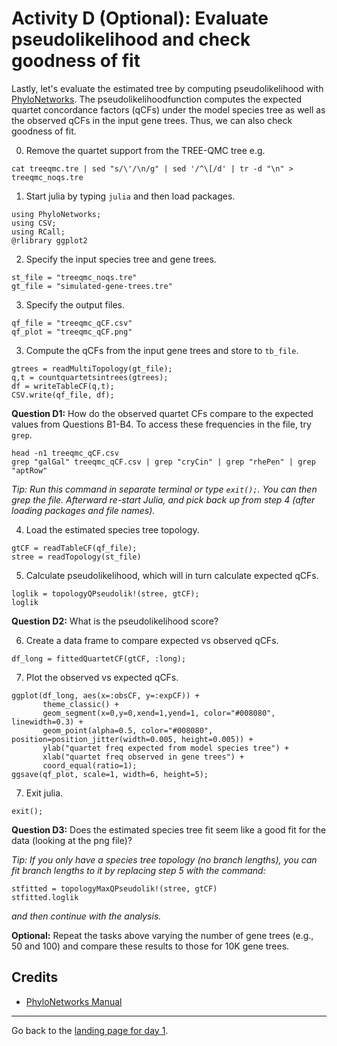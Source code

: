 Activity D (Optional): Evaluate pseudolikelihood and check goodness of fit
===

Lastly, let's evaluate the estimated tree by computing pseudolikelihood with [PhyloNetworks](https://crsl4.github.io/PhyloNetworks.jl/latest/). The pseudolikelihoodfunction computes the expected quartet concordance factors (qCFs) under the model species tree as well as the observed qCFs in the input gene trees. Thus, we can also check goodness of fit.

0. Remove the quartet support from the TREE-QMC tree e.g.
```
cat treeqmc.tre | sed "s/\'/\n/g" | sed '/^\[/d' | tr -d "\n" > treeqmc_noqs.tre
```

1. Start julia by typing `julia` and then load packages.
```
using PhyloNetworks;
using CSV;
using RCall;
@rlibrary ggplot2
```

2. Specify the input species tree and gene trees.
```
st_file = "treeqmc_noqs.tre"
gt_file = "simulated-gene-trees.tre"
```

3. Specify the output files.
```
qf_file = "treeqmc_qCF.csv"
qf_plot = "treeqmc_qCF.png"
```

3. Compute the qCFs from the input gene trees and store to `tb_file`.
```
gtrees = readMultiTopology(gt_file);
q,t = countquartetsintrees(gtrees);
df = writeTableCF(q,t);
CSV.write(qf_file, df);
```

**Question D1:** How do the observed quartet CFs compare to the expected values from Questions B1-B4. To access these frequencies in the file, try `grep`.
```
head -n1 treeqmc_qCF.csv
grep "galGal" treeqmc_qCF.csv | grep "cryCin" | grep "rhePen" | grep "aptRow"
```

*Tip: Run this command in separate terminal or type `exit();`. You can then grep the file. Afterward re-start Julia, and pick back up from step 4 (after loading packages and file names).*

4. Load the estimated species tree topology.
```
gtCF = readTableCF(qf_file);
stree = readTopology(st_file)
```

5. Calculate pseudolikelihood, which will in turn calculate expected qCFs.
```
loglik = topologyQPseudolik!(stree, gtCF);
loglik
```

**Question D2:** What is the pseudolikelihood score?

6. Create a data frame to compare expected vs observed qCFs.
```
df_long = fittedQuartetCF(gtCF, :long);
```

7. Plot the observed vs expected qCFs.
```
ggplot(df_long, aes(x=:obsCF, y=:expCF)) +
       theme_classic() + 
       geom_segment(x=0,y=0,xend=1,yend=1, color="#008080", linewidth=0.3) + 
       geom_point(alpha=0.5, color="#008080", position=position_jitter(width=0.005, height=0.005)) + 
       ylab("quartet freq expected from model species tree") + 
       xlab("quartet freq observed in gene trees") + 
       coord_equal(ratio=1);
ggsave(qf_plot, scale=1, width=6, height=5);
```

7. Exit julia.
```
exit();
```

**Question D3:** Does the estimated species tree fit seem like a good fit for the data (looking at the png file)?

*Tip: If you only have a species tree topology (no branch lengths), you can fit branch lengths to it by replacing step 5 with the command:*
```
stfitted = topologyMaxQPseudolik!(stree, gtCF)
stfitted.loglik
```
*and then continue with the analysis.*

**Optional:** Repeat the tasks above varying the number of gene trees (e.g., 50 and 100) and compare these results to those for 10K gene trees.

Credits
---
* [PhyloNetworks Manual](https://crsl4.github.io/PhyloNetworks.jl/latest/man/expectedCFs/)

---

Go back to the [landing page for day 1](README.md).


